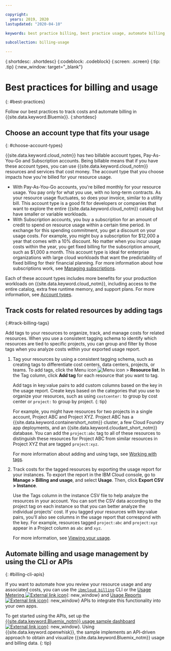 ```yaml
---

copyright:
  years: 2019, 2020
lastupdated: "2020-04-10"

keywords: best practice billing, best practice usage, automate billing, track costs

subcollection: billing-usage

---
```


{:shortdesc: .shortdesc}
{:codeblock: .codeblock}
{:screen: .screen}
{:tip: .tip}
{:new_window: target="_blank"}


# Best practices for billing and usage
{: #best-practices}

Follow our best practices to track costs and automate billing in {{site.data.keyword.Bluemix}}.
{:shortdesc}

## Choose an account type that fits your usage
{: #choose-account-types}

{{site.data.keyword.cloud_notm}} has two billable account types, Pay-As-You-Go and Subscription accounts. Being billable means that if you have these account types, you can use {{site.data.keyword.cloud_notm}} resources and services that cost money. The account type that you choose impacts how you're billed for your resource usage.
* With Pay-As-You-Go accounts, you're billed monthly for your resource usage. You pay only for what you use, with no long-term contracts. As your resource usage fluctuates, so does your invoice, similar to a utility bill. This account type is a good fit for developers or companies that want to explore the entire {{site.data.keyword.cloud_notm}} catalog but have smaller or variable workloads.
* With Subscription accounts, you buy a subscription for an amount of credit to spend on resource usage within a certain time period. In exchange for this spending commitment, you get a discount on your usage costs. For example, you might buy a subscription for $12,000 a year that comes with a 10% discount. No matter when you incur usage costs within the year, you get fixed billing for the subscription amount, such as $1,000 a month. This account type is ideal for enterprise organizations with large cloud workloads that want the predictability of fixed billing for their financial planning. For more information about how subscriptions work, see [Managing subscriptions](/docs/billing-usage?topic=billing-usage-subscriptions).

Each of these account types includes more benefits for your production workloads on {{site.data.keyword.cloud_notm}}, including access to the entire catalog, extra free runtime memory, and support plans. For more information, see [Account types](/docs/account?topic=account-accounts).

## Track costs for related resources by adding tags
{:#track-billing-tags}

Add tags to your resources to organize, track, and manage costs for related resources. When you use a consistent tagging schema to identify which resources are tied to specific projects, you can group and filter by those tags when you analyze costs within your exported usage report.

1. Tag your resources by using a consistent tagging schema, such as creating tags to differentiate cost centers, data centers, projects, or teams. To add tags, click the Menu icon ![Menu icon](../icons/icon_hamburger.svg) > **Resource list**. In the Tag column, click **Add tag** for each resource that you want to tag.

   Add tags in key:value pairs to add custom columns based on the key in the usage report. Create keys based on the categories that you use to organize your resources, such as using `costcenter:` to group by cost center or `project:` to group by project.
   {: tip}

   For example, you might have resources for two projects in a single account, Project ABC and Project XYZ. Project ABC has a {{site.data.keyword.containershort_notm}} cluster, a few Cloud Foundry app deployments, and an {{site.data.keyword.cloudant_short_notm}} database. You can add the `project:abc` tag to all of these resources to distinguish these resources for Project ABC from similar resources in Project XYZ that are tagged `project:xyz`.

   For more information about adding and using tags, see [Working with tags](/docs/resources?topic=resources-tag).

1. Track costs for the tagged resources by exporting the usage report for your instances. To export the report in the IBM Cloud console, go to **Manage > Billing and usage**, and select **Usage**. Then, click **Export CSV > Instance**.

   Use the Tags column in the instance CSV file to help analyze the resources in your account. You can sort the CSV data according to the project tag on each instance so that you can better analyze the individual projects' cost. If you tagged your resources with key:value pairs, you'll also see columns in the usage report that correspond with the key. For example, resources tagged `project:abc` and `project:xyz` appear in a Project column as `abc` and `xyz`.

   For more information, see [Viewing your usage](/docs/billing-usage?topic=billing-usage-viewingusage).

## Automate billing and usage management by using the CLI or APIs
{: #billing-cli-apis}

If you want to automate how you review your resource usage and any associated costs, you can use the [`ibmcloud billing`](/docs/cli?topic=cloud-cli-ibmcloud_billing) CLI or the [Usage Metering ![External link icon](../icons/launch-glyph.svg)](https://{DomainName}/apidocs/usage-metering){: new_window} and [Usage Reports ![External link icon](../icons/launch-glyph.svg)](https://{DomainName}/apidocs/metering-reporting){: new_window} APIs to integrate this functionality into your own apps.

To get started using the APIs, set up the [{{site.data.keyword.Bluemix_notm}} usage sample dashboard ![External link icon](../icons/launch-glyph.svg)](https://github.com/IBM-Cloud/openwhisk-cloud-usage-sample){: new_window}. Using {{site.data.keyword.openwhisk}}, the sample implements an API-driven approach to obtain and visualize {{site.data.keyword.Bluemix_notm}} usage and billing data.
{: tip}
